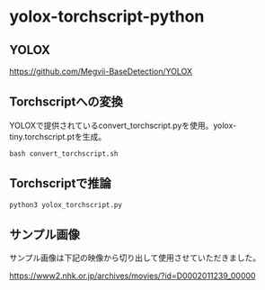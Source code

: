# yolox-torchscript-python

## YOLOX
https://github.com/Megvii-BaseDetection/YOLOX

## Torchscriptへの変換
YOLOXで提供されているconvert_torchscript.pyを使用。yolox-tiny.torchscript.ptを生成。
```
bash convert_torchscript.sh
```

## Torchscriptで推論
```
python3 yolox_torchscript.py
```

## サンプル画像

サンプル画像は下記の映像から切り出して使用させていただきました。

https://www2.nhk.or.jp/archives/movies/?id=D0002011239_00000
